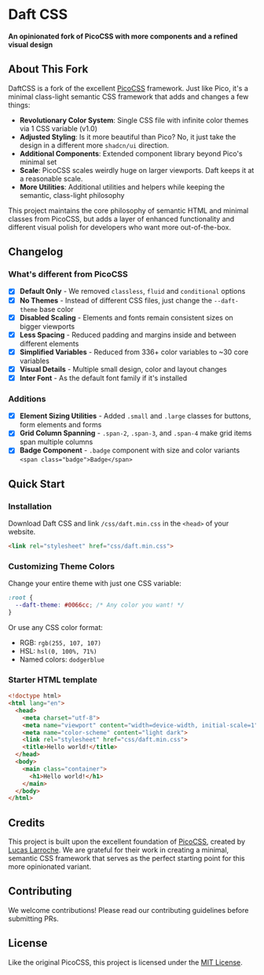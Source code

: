 # Daft CSS

**An opinionated fork of PicoCSS with more components and a refined visual design**

## About This Fork

DaftCSS is a fork of the excellent [PicoCSS](https://github.com/picocss/pico) framework. Just like Pico, it's a minimal class-light semantic CSS framework that adds and changes a few things:

- **Revolutionary Color System**: Single CSS file with infinite color themes via 1 CSS variable (v1.0)
- **Adjusted Styling**: Is it more beautiful than Pico? No, it just take the design in a different more `shadcn/ui` direction.
- **Additional Components**: Extended component library beyond Pico's minimal set
- **Scale**: PicoCSS scales weirdly huge on larger viewports. Daft keeps it at a reasonable scale.
- **More Utilities**: Additional utilities and helpers while keeping the semantic, class-light philosophy

This project maintains the core philosophy of semantic HTML and minimal classes from PicoCSS, but adds a layer of enhanced functionality and different visual polish for developers who want more out-of-the-box.

## Changelog

### What's different from PicoCSS

- [x] **Default Only** - We removed `classless`, `fluid` and `conditional` options
- [x] **No Themes** - Instead of different CSS files, just change the `--daft-theme` base color
- [x] **Disabled Scaling** - Elements and fonts remain consistent sizes on bigger viewports
- [x] **Less Spacing** - Reduced padding and margins inside and between different elements
- [x] **Simplified Variables** - Reduced from 336+ color variables to ~30 core variables
- [x] **Visual Details** - Multiple small design, color and layout changes
- [x] **Inter Font** - As the default font family if it's installed

### Additions

- [x] **Element Sizing Utilities** - Added `.small` and `.large` classes for buttons, form elements and forms
- [x] **Grid Column Spanning** - `.span-2`, `.span-3`, and `.span-4` make grid items span multiple columns
- [x] **Badge Component** - `.badge` component with size and color variants `<span class="badge">Badge</span>`

## Quick Start

### Installation

Download Daft CSS and link `/css/daft.min.css` in the `<head>` of your website.

```html
<link rel="stylesheet" href="css/daft.min.css">
```

### Customizing Theme Colors

Change your entire theme with just one CSS variable:

```css
:root {
  --daft-theme: #0066cc; /* Any color you want! */
}
```

Or use any CSS color format:
- RGB: `rgb(255, 107, 107)`
- HSL: `hsl(0, 100%, 71%)`
- Named colors: `dodgerblue`

### Starter HTML template

```HTML
<!doctype html>
<html lang="en">
  <head>
    <meta charset="utf-8">
    <meta name="viewport" content="width=device-width, initial-scale=1">
    <meta name="color-scheme" content="light dark">
    <link rel="stylesheet" href="css/daft.min.css">
    <title>Hello world!</title>
  </head>
  <body>
    <main class="container">
      <h1>Hello world!</h1>
    </main>
  </body>
</html>
```

## Credits

This project is built upon the excellent foundation of [PicoCSS](https://github.com/picocss/pico), created by [Lucas Larroche](https://github.com/lucaslarroche). We are grateful for their work in creating a minimal, semantic CSS framework that serves as the perfect starting point for this more opinionated variant.

## Contributing

We welcome contributions! Please read our contributing guidelines before submitting PRs.

## License

Like the original PicoCSS, this project is licensed under the [MIT License](https://github.com/picocss/pico/blob/master/LICENSE.md).
